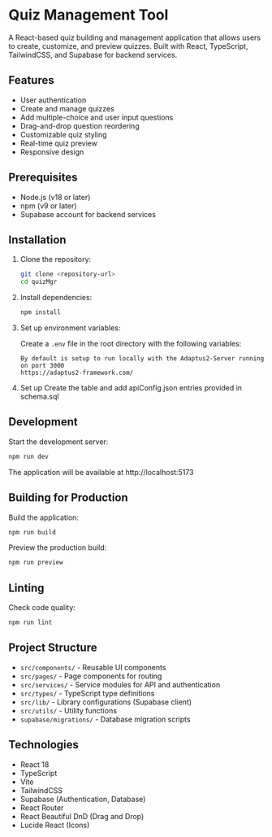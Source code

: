 # Quiz Management Tool

A React-based quiz building and management application that allows users to create, customize, and preview quizzes. Built with React, TypeScript, TailwindCSS, and Supabase for backend services.

## Features

- User authentication
- Create and manage quizzes
- Add multiple-choice and user input questions
- Drag-and-drop question reordering
- Customizable quiz styling
- Real-time quiz preview
- Responsive design

## Prerequisites

- Node.js (v18 or later)
- npm (v9 or later)
- Supabase account for backend services

## Installation

1. Clone the repository:
   ```bash
   git clone <repository-url>
   cd quizMgr
   ```

2. Install dependencies:
   ```bash
   npm install
   ```

3. Set up environment variables:
   
   Create a `.env` file in the root directory with the following variables:
   ```
   By default is setup to run locally with the Adaptus2-Server running on port 3000
   https://adaptus2-framework.com/

   ```

4. Set up Create the table and add apiConfig.json entries provided in schema.sql
   
## Development

Start the development server:
```bash
npm run dev
```

The application will be available at http://localhost:5173

## Building for Production

Build the application:
```bash
npm run build
```

Preview the production build:
```bash
npm run preview
```

## Linting

Check code quality:
```bash
npm run lint
```

## Project Structure

- `src/components/` - Reusable UI components
- `src/pages/` - Page components for routing
- `src/services/` - Service modules for API and authentication
- `src/types/` - TypeScript type definitions
- `src/lib/` - Library configurations (Supabase client)
- `src/utils/` - Utility functions
- `supabase/migrations/` - Database migration scripts

## Technologies

- React 18
- TypeScript
- Vite
- TailwindCSS
- Supabase (Authentication, Database)
- React Router
- React Beautiful DnD (Drag and Drop)
- Lucide React (Icons)
